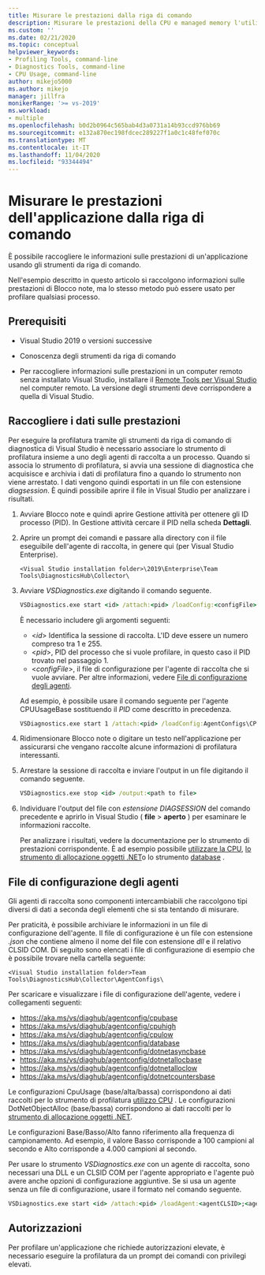 ```yaml
---
title: Misurare le prestazioni dalla riga di comando
description: Misurare le prestazioni della CPU e managed memory l'utilizzo nell'applicazione dalla riga di comando.
ms.custom: ''
ms.date: 02/21/2020
ms.topic: conceptual
helpviewer_keywords:
- Profiling Tools, command-line
- Diagnostics Tools, command-line
- CPU Usage, command-line
author: mikejo5000
ms.author: mikejo
manager: jillfra
monikerRange: '>= vs-2019'
ms.workload:
- multiple
ms.openlocfilehash: b0d2b0964c565bab4d3a0731a14b93ccd976bb69
ms.sourcegitcommit: e132a870ec198fdcec289227f1a0c1c48fef070c
ms.translationtype: MT
ms.contentlocale: it-IT
ms.lasthandoff: 11/04/2020
ms.locfileid: "93344494"
---
```

# <a name="measure-application-performance-from-the-command-line"></a>Misurare le prestazioni dell'applicazione dalla riga di comando

È possibile raccogliere le informazioni sulle prestazioni di un'applicazione usando gli strumenti da riga di comando.

Nell'esempio descritto in questo articolo si raccolgono informazioni sulle prestazioni di Blocco note, ma lo stesso metodo può essere usato per profilare qualsiasi processo.

## <a name="prerequisites"></a>Prerequisiti

* Visual Studio 2019 o versioni successive

* Conoscenza degli strumenti da riga di comando

* Per raccogliere informazioni sulle prestazioni in un computer remoto senza installato Visual Studio, installare il [Remote Tools per Visual Studio](https://visualstudio.microsoft.com/downloads#remote-tools-for-visual-studio-2019) nel computer remoto. La versione degli strumenti deve corrispondere a quella di Visual Studio.

## <a name="collect-performance-data"></a>Raccogliere i dati sulle prestazioni

Per eseguire la profilatura tramite gli strumenti da riga di comando di diagnostica di Visual Studio è necessario associare lo strumento di profilatura insieme a uno degli agenti di raccolta a un processo. Quando si associa lo strumento di profilatura, si avvia una sessione di diagnostica che acquisisce e archivia i dati di profilatura fino a quando lo strumento non viene arrestato. I dati vengono quindi esportati in un file con estensione *diagsession*. È quindi possibile aprire il file in Visual Studio per analizzare i risultati.

1. Avviare Blocco note e quindi aprire Gestione attività per ottenere gli ID processo (PID). In Gestione attività cercare il PID nella scheda **Dettagli**.

1. Aprire un prompt dei comandi e passare alla directory con il file eseguibile dell'agente di raccolta, in genere qui (per Visual Studio Enterprise).

   ```<Visual Studio installation folder>\2019\Enterprise\Team Tools\DiagnosticsHub\Collector\```

1. Avviare *VSDiagnostics.exe* digitando il comando seguente.

   ```cmd
   VSDiagnostics.exe start <id> /attach:<pid> /loadConfig:<configFile>
   ```

   È necessario includere gli argomenti seguenti:

   * \<*id*> Identifica la sessione di raccolta. L'ID deve essere un numero compreso tra 1 e 255.
   * \<*pid*>, PID del processo che si vuole profilare, in questo caso il PID trovato nel passaggio 1.
   * \<*configFile*>, il file di configurazione per l'agente di raccolta che si vuole avviare. Per altre informazioni, vedere [File di configurazione degli agenti](#config_file).

   Ad esempio, è possibile usare il comando seguente per l'agente CPUUsageBase sostituendo il *PID* come descritto in precedenza.

   ```cmd
   VSDiagnostics.exe start 1 /attach:<pid> /loadConfig:AgentConfigs\CPUUsageLow.json
   ```

1. Ridimensionare Blocco note o digitare un testo nell'applicazione per assicurarsi che vengano raccolte alcune informazioni di profilatura interessanti.

1. Arrestare la sessione di raccolta e inviare l'output in un file digitando il comando seguente.

   ```cmd
   VSDiagnostics.exe stop <id> /output:<path to file>
   ```

1. Individuare l'output del file con *estensione DIAGSESSION* del comando precedente e aprirlo in Visual Studio ( **file**  >  **aperto** ) per esaminare le informazioni raccolte.

   Per analizzare i risultati, vedere la documentazione per lo strumento di prestazioni corrispondente. È ad esempio possibile [utilizzare la CPU](../profiling/cpu-usage.md), [lo strumento di allocazione oggetti .NET](../profiling/dotnet-alloc-tool.md)o lo strumento [database](../profiling/analyze-database.md) .

## <a name="agent-configuration-files"></a><a name="config_file"></a> File di configurazione degli agenti

Gli agenti di raccolta sono componenti intercambiabili che raccolgono tipi diversi di dati a seconda degli elementi che si sta tentando di misurare.

Per praticità, è possibile archiviare le informazioni in un file di configurazione dell'agente. Il file di configurazione è un file con estensione *.json* che contiene almeno il nome del file con estensione *dll* e il relativo CLSID COM. Di seguito sono elencati i file di configurazione di esempio che è possibile trovare nella cartella seguente:

```<Visual Studio installation folder>Team Tools\DiagnosticsHub\Collector\AgentConfigs\```

Per scaricare e visualizzare i file di configurazione dell'agente, vedere i collegamenti seguenti:

- https://aka.ms/vs/diaghub/agentconfig/cpubase
- https://aka.ms/vs/diaghub/agentconfig/cpuhigh
- https://aka.ms/vs/diaghub/agentconfig/cpulow
- https://aka.ms/vs/diaghub/agentconfig/database
- https://aka.ms/vs/diaghub/agentconfig/dotnetasyncbase
- https://aka.ms/vs/diaghub/agentconfig/dotnetallocbase
- https://aka.ms/vs/diaghub/agentconfig/dotnetalloclow
- https://aka.ms/vs/diaghub/agentconfig/dotnetcountersbase

Le configurazioni CpuUsage (base/alta/bassa) corrispondono ai dati raccolti per lo strumento di profilatura [utilizzo CPU](../profiling/cpu-usage.md) .
Le configurazioni DotNetObjectAlloc (base/bassa) corrispondono ai dati raccolti per lo [strumento di allocazione oggetti .NET](../profiling/dotnet-alloc-tool.md).

Le configurazioni Base/Basso/Alto fanno riferimento alla frequenza di campionamento. Ad esempio, il valore Basso corrisponde a 100 campioni al secondo e Alto corrisponde a 4.000 campioni al secondo.

Per usare lo strumento *VSDiagnostics.exe* con un agente di raccolta, sono necessari una DLL e un CLSID COM per l'agente appropriato e l'agente può avere anche opzioni di configurazione aggiuntive. Se si usa un agente senza un file di configurazione, usare il formato nel comando seguente.

```cmd
VSDiagnostics.exe start <id> /attach:<pid> /loadAgent:<agentCLSID>;<agentName>[;<config>]
```

## <a name="permissions"></a>Autorizzazioni

Per profilare un'applicazione che richiede autorizzazioni elevate, è necessario eseguire la profilatura da un prompt dei comandi con privilegi elevati.
